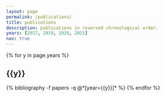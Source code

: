 ```yaml
---
layout: page
permalink: /publications/
title: publications
description: publications in reversed chronological order.
years: [2017, 2019, 2020, 2021]
nav: true
---
```


<div class="publications">

{% for y in page.years %}
  <h2 class="year">{{y}}</h2>
  {% bibliography -f papers -q @*[year={{y}}]* %}
{% endfor %}

</div>
